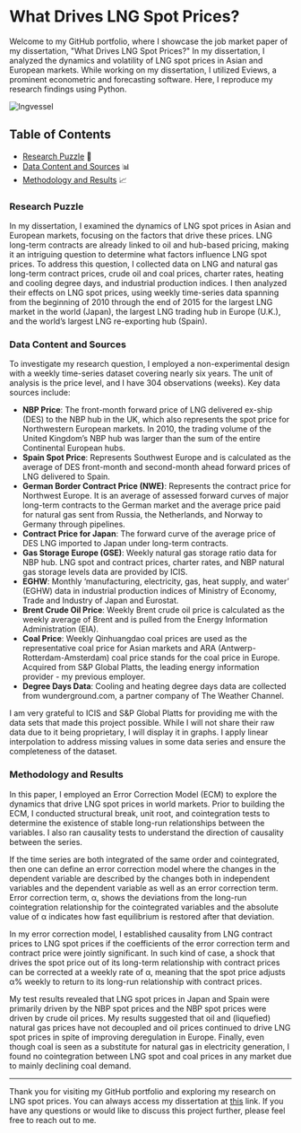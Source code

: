 # What Drives LNG Spot Prices?

Welcome to my GitHub portfolio, where I showcase the job market paper of my dissertation, "What Drives LNG Spot Prices?" In my dissertation, I analyzed the dynamics and volatility of LNG spot prices in Asian and European markets. While working on my dissertation, I utilized Eviews, a prominent econometric and forecasting software. Here, I reproduce my research findings using Python. 

![lngvessel](https://github.com/energyeconomist/LNG_price_dynamics/assets/11807759/dedc236a-9868-406d-a36e-600765d866ed)

## Table of Contents

- [Research Puzzle](#research-puzzle) 🧩
- [Data Content and Sources](#data) 📊
- [Methodology and Results](#methodology-and-results) 📈


### Research Puzzle 

In my dissertation, I examined the dynamics of LNG spot prices in Asian and European markets, focusing on the factors that drive these prices. LNG long-term contracts are already linked to oil and hub-based pricing, making it an intriguing question to determine what factors influence LNG spot prices. To address this question, I collected data on LNG and natural gas long-term contract prices, crude oil and coal prices, charter rates, heating and cooling degree days, and industrial production indices. I then analyzed their effects on LNG spot prices, using weekly time-series data spanning from the beginning of 2010 through the end of 2015 for the largest LNG market in the world (Japan), the largest LNG trading hub in Europe (U.K.), and the world’s largest LNG re-exporting hub (Spain).

### Data Content and Sources

To investigate my research question, I employed a non-experimental design with a weekly time-series dataset covering nearly six years. The unit of analysis is the price level, and I have 304 observations (weeks). Key data sources include:

- **NBP Price**: The front-month forward price of LNG delivered ex-ship (DES) to the NBP hub in the UK, which also represents the spot price for Northwestern European markets. In 2010, the trading volume of the United Kingdom’s NBP hub was larger than the sum of the entire Continental European hubs. 
- **Spain Spot Price**: Represents Southwest Europe and is calculated as the average of DES front-month and second-month ahead forward prices of LNG delivered to Spain.
- **German Border Contract Price (NWE)**: Represents the contract price for Northwest Europe. It is an average of assessed forward curves of major long-term contracts to the German market and the average price paid for natural gas sent from Russia, the Netherlands, and Norway to Germany through pipelines.
- **Contract Price for Japan**: The forward curve of the average price of DES LNG imported to Japan under long-term contracts.
- **Gas Storage Europe (GSE)**: Weekly natural gas storage ratio data for NBP hub.
LNG spot and contract prices, charter rates, and NBP natural gas storage levels data are provided by ICIS.
- **EGHW**: Monthly ‘manufacturing, electricity, gas, heat supply, and water’ (EGHW) data in industrial production indices of Ministry of Economy, Trade and Industry of Japan and Eurostat.
- **Brent Crude Oil Price**: Weekly Brent crude oil price is calculated as the weekly average of Brent and is pulled from the Energy Information Administration (EIA).
- **Coal Price**: Weekly Qinhuangdao coal prices are used as the representative coal price for Asian markets and ARA (Antwerp-Rotterdam-Amsterdam) coal price stands for the coal price in Europe.  Acquired from S&P Global Platts, the leading energy information provider - my previous employer.
- **Degree Days Data**: Cooling and heating degree days data are collected from wunderground.com, a partner company of The Weather Channel.

I am very grateful to ICIS and S&P Global Platts for providing me with the data sets that made this project possible. While I will not share their raw data due to it being proprietary, I will display it in graphs. I apply linear interpolation to address missing values in some data series and ensure the completeness of the dataset.

### Methodology and Results 

In this paper, I employed an Error Correction Model (ECM) to explore the dynamics that drive LNG spot prices in world markets. Prior to building the ECM, I conducted structural break, unit root, and cointegration tests to determine the existence of stable long-run relationships between the variables. I also ran causality tests to understand the direction of causality between the series.

If the time series are both integrated of the same order and cointegrated, then one can define an error correction model where the changes in the dependent variable are described by the changes both in independent variables and the dependent variable as well as an error correction term. Error correction term, α, shows the deviations from the long-run cointegration relationship for the cointegrated variables and the absolute value of α indicates how fast equilibrium is restored after that deviation. 

In my error correction model, I established causality from LNG contract prices to LNG spot prices if the coefficients of the error correction term and contract price were jointly significant. In such kind of case, a shock that drives the spot price out of its long-term relationship with contract prices can be corrected at a weekly rate of α, meaning that the spot price adjusts α% weekly to return to its long-run relationship with contract prices. 

My test results revealed that LNG spot prices in Japan and Spain were primarily driven by the NBP spot prices and the NBP spot prices were driven by crude oil prices. My results suggested that oil and (liquefied) natural gas prices have not decoupled and oil prices continued to drive LNG spot prices in spite of improving deregulation in Europe. Finally, even though coal is seen as a substitute for natural gas in electricity generation, I found no cointegration between LNG spot and coal prices in any market due to mainly declining coal demand.

---

Thank you for visiting my GitHub portfolio and exploring my research on LNG spot prices. You can always access my dissertation at [this](https://utd-ir.tdl.org/items/6227a028-0d71-41ee-ac7b-fb410ca9042b) link. If you have any questions or would like to discuss this project further, please feel free to reach out to me.
